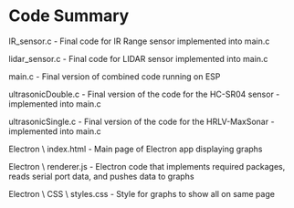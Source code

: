 <h1>Code Summary</h1>

IR_sensor.c - Final code for IR Range sensor implemented into main.c

lidar_sensor.c - Final code for LIDAR sensor implemented into main.c

main.c - Final version of combined code running on ESP

ultrasonicDouble.c - Final version of the code for the HC-SR04 sensor - implemented into main.c

ultrasonicSingle.c - Final version of the code for the HRLV-MaxSonar - implemented into main.c


Electron \ index.html - Main page of Electron app displaying graphs

Electron \ renderer.js - Electron code that implements required packages, reads serial port data, and pushes data to graphs

Electron \ CSS \ styles.css - Style for graphs to show all on same page
